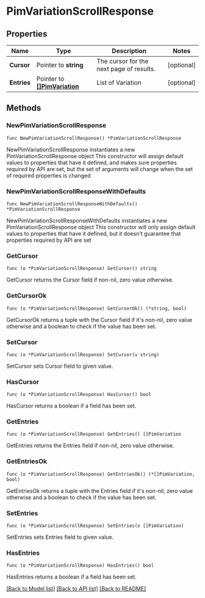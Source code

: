 # PimVariationScrollResponse

## Properties

Name | Type | Description | Notes
------------ | ------------- | ------------- | -------------
**Cursor** | Pointer to **string** | The cursor for the next page of results. | [optional] 
**Entries** | Pointer to [**[]PimVariation**](PimVariation.md) | List of Variation | [optional] 

## Methods

### NewPimVariationScrollResponse

`func NewPimVariationScrollResponse() *PimVariationScrollResponse`

NewPimVariationScrollResponse instantiates a new PimVariationScrollResponse object
This constructor will assign default values to properties that have it defined,
and makes sure properties required by API are set, but the set of arguments
will change when the set of required properties is changed

### NewPimVariationScrollResponseWithDefaults

`func NewPimVariationScrollResponseWithDefaults() *PimVariationScrollResponse`

NewPimVariationScrollResponseWithDefaults instantiates a new PimVariationScrollResponse object
This constructor will only assign default values to properties that have it defined,
but it doesn't guarantee that properties required by API are set

### GetCursor

`func (o *PimVariationScrollResponse) GetCursor() string`

GetCursor returns the Cursor field if non-nil, zero value otherwise.

### GetCursorOk

`func (o *PimVariationScrollResponse) GetCursorOk() (*string, bool)`

GetCursorOk returns a tuple with the Cursor field if it's non-nil, zero value otherwise
and a boolean to check if the value has been set.

### SetCursor

`func (o *PimVariationScrollResponse) SetCursor(v string)`

SetCursor sets Cursor field to given value.

### HasCursor

`func (o *PimVariationScrollResponse) HasCursor() bool`

HasCursor returns a boolean if a field has been set.

### GetEntries

`func (o *PimVariationScrollResponse) GetEntries() []PimVariation`

GetEntries returns the Entries field if non-nil, zero value otherwise.

### GetEntriesOk

`func (o *PimVariationScrollResponse) GetEntriesOk() (*[]PimVariation, bool)`

GetEntriesOk returns a tuple with the Entries field if it's non-nil, zero value otherwise
and a boolean to check if the value has been set.

### SetEntries

`func (o *PimVariationScrollResponse) SetEntries(v []PimVariation)`

SetEntries sets Entries field to given value.

### HasEntries

`func (o *PimVariationScrollResponse) HasEntries() bool`

HasEntries returns a boolean if a field has been set.


[[Back to Model list]](../README.md#documentation-for-models) [[Back to API list]](../README.md#documentation-for-api-endpoints) [[Back to README]](../README.md)


